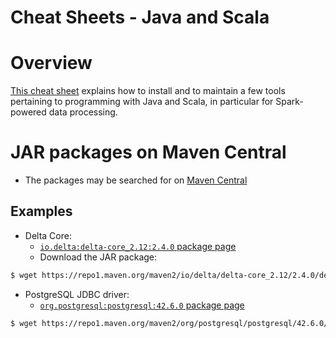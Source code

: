Cheat Sheets - Java and Scala
=============================

# Overview
[This cheat sheet](https://github.com/data-engineering-helpers/ks-cheat-sheets/blob/main/programming/java-world/README.md)
explains how to install and to maintain a few tools pertaining to
programming with Java and Scala, in particular for Spark-powered data processing.

# JAR packages on Maven Central
* The packages may be searched for on [Maven Central](https://mvnrepository.com/)

## Examples
* Delta Core:
  + [`io.delta:delta-core_2.12:2.4.0` package page](https://mvnrepository.com/artifact/io.delta/delta-core_2.12/2.4.0)
  + Download the JAR package:
```bash
$ wget https://repo1.maven.org/maven2/io/delta/delta-core_2.12/2.4.0/delta-core_2.12-2.4.0.jar
```

* PostgreSQL JDBC driver:
  + [`org.postgresql:postgresql:42.6.0` package page](https://mvnrepository.com/artifact/org.postgresql/postgresql/42.6.0)
```bash
$ wget https://repo1.maven.org/maven2/org/postgresql/postgresql/42.6.0/postgresql-42.6.0.jar
```

